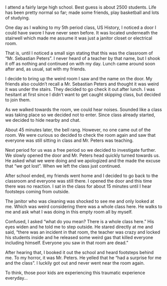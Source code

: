 I attend a fairly large high school. Best guess is about 2500 students. Life has been pretty normal so far; made some friends, play basketball and lots of studying.

One day as I walking to my 5th period class, US History, I noticed a door I could have swore I have never seen before. It was located underneath the stairwell which made me assume it was just a janitor closet or electrical room.

That is, until I noticed a small sign stating that this was the classroom of “Mr. Sebastian Peters”. I never heard of a teacher by that name, but I shook it off as nothing and continued on with my day. Lunch came around soon after and, as usual, sat with my friends.

I decide to bring up the weird room I saw and the name on the door. My friends also couldn’t recall a Mr. Sebastian Peters and thought it was weird it was under the stairs. They decided to go check it out after lunch. I was hesitant at first since I didn’t want to get caught skipping class, but decided to join them.

As we walked towards the room, we could hear noises. Sounded like a class was taking place so we decided not to enter. Since class already started, we decided to hide nearby and chat.

About 45 minutes later, the bell rang. However, no one came out of the room. We were curious so decided to check the room again and saw that everyone was still sitting in class and Mr. Peters was teaching. 

Next period for us was a free period so we decided to investigate further. We slowly opened the door and Mr. Peters head quickly turned towards us. He asked what we were doing and we apologized and the made the excuse that “we got lost”. When we left the class just continued.

After school ended, my friends went home and I decided to go back to the classroom and everyone was still there. I opened the door and this time there was no reaction. I sat in the class for about 15 minutes until I hear footsteps coming from outside.

The janitor who was cleaning was shocked to see me and only looked at me. Which was weird considering there was a whole class here. He walks to me and ask what I was doing in this empty room all by myself.

Confused, I asked “what do you mean? There is a whole class here.” His eyes widen and he told me to step outside. He stared directly at me and said, “there was an incident in that room, the teacher was crazy and locked his students inside and he released some weird gas that killed everyone including himself. Everyone you saw in that room are dead.”

After hearing that, I booked it out the school and heard footsteps behind me. To my horror, it was Mr. Peters. He yelled that he “had a surprise for me and the class”. I luckily got out and never went near the room again.

To think, those poor kids are experiencing this traumatic experience everyday…